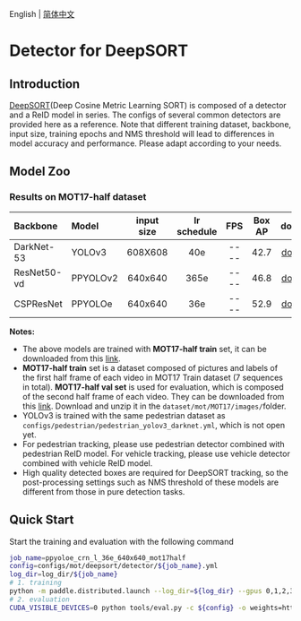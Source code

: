 English | [简体中文](README_cn.md)

# Detector for DeepSORT

## Introduction
[DeepSORT](https://arxiv.org/abs/1812.00442)(Deep Cosine Metric Learning SORT) is composed of a detector and a ReID model in series. The configs of several common detectors are provided here as a reference. Note that different training dataset, backbone, input size, training epochs and NMS threshold will lead to differences in model accuracy and performance. Please adapt according to your needs.

## Model Zoo
### Results on MOT17-half dataset
| Backbone        | Model           | input size  | lr schedule |  FPS          | Box AP  |  download    | config  |
| :-------------- | :-------------  | :--------:  | :---------: | :-----------: | :-----: | :----------: | :-----: |
| DarkNet-53      | YOLOv3          |   608X608   |   40e      |      ----     |  42.7   | [download](https://paddledet.bj.bcebos.com/models/mot/deepsort/yolov3_darknet53_40e_608x608_mot17half.pdparams)  | [config](./yolov3_darknet53_40e_608x608_mot17half.yml) |
| ResNet50-vd     | PPYOLOv2        |   640x640   |   365e      |      ----     |  46.8   | [download](https://paddledet.bj.bcebos.com/models/mot/deepsort/ppyolov2_r50vd_dcn_365e_640x640_mot17half.pdparams)  | [config](./ppyolov2_r50vd_dcn_365e_640x640_mot17half.yml) |
| CSPResNet       | PPYOLOe         |   640x640   |   36e       |      ----     |  52.9   | [download](https://paddledet.bj.bcebos.com/models/mot/deepsort/ppyoloe_crn_l_36e_640x640_mot17half.pdparams)     | [config](./ppyoloe_crn_l_36e_640x640_mot17half.yml)    |

**Notes:**
  - The above models are trained with **MOT17-half train** set, it can be downloaded from this [link](https://dataset.bj.bcebos.com/mot/MOT17.zip).
  - **MOT17-half train** set is a dataset composed of pictures and labels of the first half frame of each video in MOT17 Train dataset (7 sequences in total). **MOT17-half val set** is used for evaluation, which is composed of the second half frame of each video. They can be downloaded from this [link](https://paddledet.bj.bcebos.com/data/mot/mot17half/annotations.zip). Download and unzip it in the `dataset/mot/MOT17/images/`folder.
  - YOLOv3 is trained with the same pedestrian dataset as `configs/pedestrian/pedestrian_yolov3_darknet.yml`, which is not open yet.
  - For pedestrian tracking, please use pedestrian detector combined with pedestrian ReID model. For vehicle tracking, please use vehicle detector combined with vehicle ReID model.
  - High quality detected boxes are required for DeepSORT tracking, so the post-processing settings such as NMS threshold of these models are different from those in pure detection tasks.

## Quick Start

Start the training and evaluation with the following command
```bash
job_name=ppyoloe_crn_l_36e_640x640_mot17half
config=configs/mot/deepsort/detector/${job_name}.yml
log_dir=log_dir/${job_name}
# 1. training
python -m paddle.distributed.launch --log_dir=${log_dir} --gpus 0,1,2,3,4,5,6,7 tools/train.py -c ${config} --eval --amp --fleet
# 2. evaluation
CUDA_VISIBLE_DEVICES=0 python tools/eval.py -c ${config} -o weights=https://paddledet.bj.bcebos.com/models/mot/deepsort/${job_name}.pdparams
```
